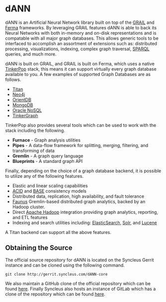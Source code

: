 # dANN

dANN is an Artificial Neural Network library built on top of the [GRAIL](http://wiki.syncleus.com/index.php/GRAIL) and
[Ferma](http://wiki.syncleus.com/index.php/Ferma) frameworks. By leveraging GRAIL features dANN is able to back its
Neural Networks with both in-memory and on-disk representations and is compatable with all major graph databases. This
allows generic tools to be interfaced to accomplish an assortment of extensions such as: distributed processing,
visualizations, indexing, complex graph traversal, [SPARQL](http://en.wikipedia.org/wiki/SPARQL) queries, and much more.

dANN is built on GRAIL, and GRAIL is built on Ferma, which uses a native [TinkerPop](http://www.tinkerpop.com) stack,
this means it can support virtually every graph database available to you. A few examples of supported Graph Databases
are as follows.

* [Titan](http://thinkaurelius.github.io/titan/)
* [Neo4j](http://neo4j.com)
* [OrientDB](http://www.orientechnologies.com/orientdb/)
* [MongoDB](http://www.mongodb.org)
* [Oracle NoSQL](http://www.oracle.com/us/products/database/nosql/overview/index.html)
* [TinkerGraph](https://github.com/tinkerpop/blueprints/wiki/TinkerGraph)

TinkerPop also provides several tools which can be used to work with the stack including the following.

* **Furnace** - Graph analysis utilities
* **Pipes** - A data-flow framework for splitting, merging, filtering, and transforming of data
* **Gremlin** - A graph query language
* **Blueprints** - A standard graph API

Finally, depending on the choice of a graph database backend, it is possible to utilize any of the following features.

* Elastic and linear scaling capabilities
* [ACID](http://en.wikipedia.org/wiki/ACID) and [BASE](http://en.wikipedia.org/wiki/Eventual_consistency) consistency
models
* Distributed data, replication, high availability, and fault tolerance
* [Faunus](https://github.com/thinkaurelius/faunus) Gremlin-based distributed graph analytics, backed by an Hadoop
cluster.
* Direct [Apache Hadoop](http://hadoop.apache.org) integration providing graph analytics, reporting, and ETL features
* Indexing and search utilities including: [ElasticSearch](http://www.elasticsearch.org/overview/elasticsearch),
[Solr](http://lucene.apache.org/solr/), and [Lucene](http://lucene.apache.org)

A Titan backend can support all the above features.

## Obtaining the Source

The official source repository for dANN is located on the Syncleus Gerrit instance and can be cloned using the
following command.

```
git clone http://gerrit.syncleus.com/dANN-core
```

We also maintain a GitHub clone of the official repository which can be found
[here](https://github.com/Syncleus/dANN-core). Finally Syncleus also hosts an instance of GitLab which has a
clone of the repository which can be found [here](http://gitlab.syncleus.com/syncleus/dANN-core).